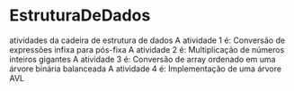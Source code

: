 # EstruturaDeDados
 atividades da cadeira de estrutura de dados
    A atividade 1 é: Conversão de expressões infixa para pós-fixa
    A atividade 2 é: Multiplicação de números inteiros gigantes
    A atividade 3 é: Conversão de array ordenado em uma árvore binária balanceada
    A atividade 4 é: Implementação de uma árvore AVL
